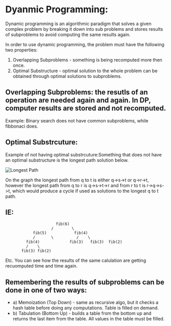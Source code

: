 ﻿# Dyanmic Programming:
Dynamic programming is an algorithmic paradigm that solves a given complex problem by breaking it down into sub problems and stores results 
of subproblems to avoid computing the same results again.

In order to use dynamic programming, the problem must have the following two properties:
1) Overlapping Subproblems - something is being recomputed more then once.
2) Optimal Substructure - optimal solution to the whole problem can be obtained through optimal solutions to subproblems.

## Overlapping Subproblems: the resutls of an operation are needed again and again. In DP, computer results are stored and not recomputed.
Example: Binary search does not have common subproblems, while fibbonaci does.

## Optimal Substrcuture:
Example of not having optimal substrcuture:Something that does not have an optimal substructure is the longest path solution below. 

![Longest Path](http://www.geeksforgeeks.org/wp-content/uploads/LongestPath.gif "Longest Path")

On the graph the longest path from q to t is either q->s->t or q->r->t, however the longest path from q to r is q->s->t->r and from r to t is r->q->s->t, which would produce a cycle if used as solutions to the longest q to t path.

## IE:

                          fib(6)
                        /        \
                fib(5)            fib(4)
                /       \          /    \
             fib(4)             fib(3)   fib(3)  fib(2)
             /    \  
           fib(3) fib(2)

Etc. You can see how the results of the same calulation are getting recuomputed time and time again.

## Remembering the results of subproblems can be done in one of two ways:
* a) Memoization (Top Down) - same as recursive algo, but it checks a hash table before doing any computations. Table is filled on demand.
* b) Tabulation (Bottom Up) - builds a table from the bottom up and returns the last item from the table. All values in the table must be filled.





